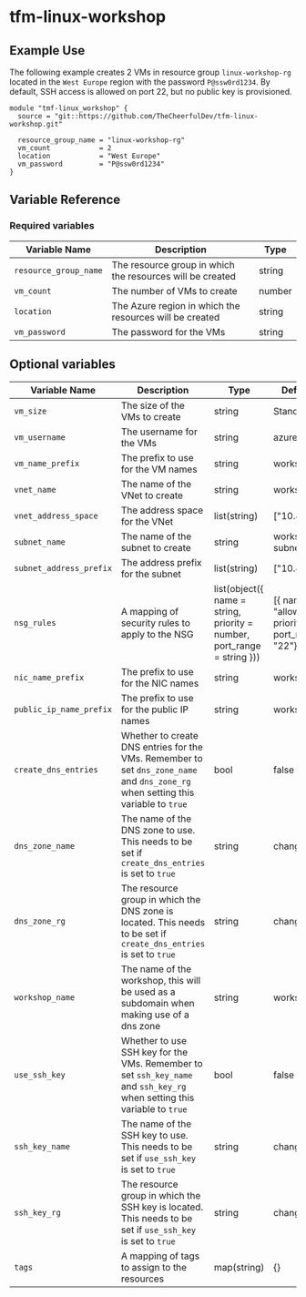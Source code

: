 # tfm-linux-workshop

## Example Use

The following example creates 2 VMs in resource group `linux-workshop-rg` located in the `West Europe` region with the
password `P@ssw0rd1234`. By default, SSH access is allowed on port 22, but no public key is provisioned.

```hcl
module "tmf-linux_workshop" {
  source = "git::https://github.com/TheCheerfulDev/tfm-linux-workshop.git"

  resource_group_name = "linux-workshop-rg"
  vm_count            = 2
  location            = "West Europe"
  vm_password         = "P@ssw0rd1234"
}
```

## Variable Reference

### Required variables

| Variable Name         | Description                                               | Type   |
|-----------------------|-----------------------------------------------------------|--------|
| `resource_group_name` | The resource group in which the resources will be created | string |
| `vm_count`            | The number of VMs to create                               | number |
| `location`            | The Azure region in which the resources will be created   | string |
| `vm_password`         | The password for the VMs                                  | string |

## Optional variables

| Variable Name           | Description                                                                                                                       | Type                                                                    | Default Value                                              |
|-------------------------|-----------------------------------------------------------------------------------------------------------------------------------|-------------------------------------------------------------------------|------------------------------------------------------------|
| `vm_size`               | The size of the VMs to create                                                                                                     | string                                                                  | Standard_DS1_v2                                            |
| `vm_username`           | The username for the VMs                                                                                                          | string                                                                  | azureuser                                                  |
| `vm_name_prefix`        | The prefix to use for the VM names                                                                                                | string                                                                  | workshop-vm                                                |
| `vnet_name`             | The name of the VNet to create                                                                                                    | string                                                                  | workshop-vnet                                              |
| `vnet_address_space`    | The address space for the VNet                                                                                                    | list(string)                                                            | ["10.42.0.0/16"]                                           |
| `subnet_name`           | The name of the subnet to create                                                                                                  | string                                                                  | workshop-subnet                                            |
| `subnet_address_prefix` | The address prefix for the subnet                                                                                                 | list(string)                                                            | ["10.42.0.0/24"]                                           |
| `nsg_rules`             | A mapping of security rules to apply to the NSG                                                                                   | list(object({ name = string, priority = number, port_range = string })) | [{ name = "allow_ssh", priority = 100, port_range = "22"}] |
| `nic_name_prefix`       | The prefix to use for the NIC names                                                                                               | string                                                                  | workshop-nic                                               |
| `public_ip_name_prefix` | The prefix to use for the public IP names                                                                                         | string                                                                  | workshop-pip                                               |
| `create_dns_entries`    | Whether to create DNS entries for the VMs. Remember to set `dns_zone_name` and `dns_zone_rg` when setting this variable to `true` | bool                                                                    | false                                                      |
| `dns_zone_name`         | The name of the DNS zone to use. This needs to be set if `create_dns_entries` is set to `true`                                    | string                                                                  | change_me                                                  |
| `dns_zone_rg`           | The resource group in which the DNS zone is located. This needs to be set if `create_dns_entries` is set to `true`                | string                                                                  | change_me                                                  |
| `workshop_name`         | The name of the workshop, this will be used as a subdomain when making use of a dns zone                                          | string                                                                  | workshop                                                   |
| `use_ssh_key`           | Whether to use SSH key for the VMs. Remember to set `ssh_key_name` and `ssh_key_rg` when setting this variable to `true`          | bool                                                                    | false                                                      |
| `ssh_key_name`          | The name of the SSH key to use. This needs to be set if `use_ssh_key` is set to `true`                                            | string                                                                  | change_me                                                  |
| `ssh_key_rg`            | The resource group in which the SSH key is located. This needs to be set if `use_ssh_key` is set to `true`                        | string                                                                  | change_me                                                  |
| `tags`                  | A mapping of tags to assign to the resources                                                                                      | map(string)                                                             | {}                                                         |
